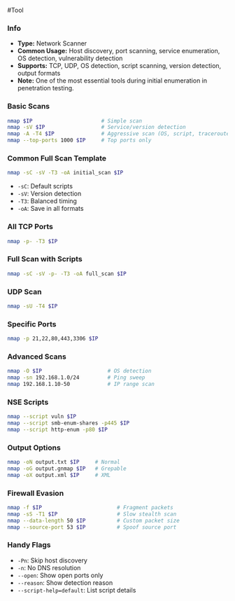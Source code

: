 #Tool 
### Info

- **Type:** Network Scanner
- **Common Usage:** Host discovery, port scanning, service enumeration, OS detection, vulnerability detection
- **Supports:** TCP, UDP, OS detection, script scanning, version detection, output formats
- **Note:** One of the most essential tools during initial enumeration in penetration testing.

### Basic Scans

```bash
nmap $IP                      # Simple scan
nmap -sV $IP                  # Service/version detection
nmap -A -T4 $IP               # Aggressive scan (OS, script, traceroute)
nmap --top-ports 1000 $IP     # Top ports only
```

### Common Full Scan Template

```bash
nmap -sC -sV -T3 -oA initial_scan $IP
```

- `-sC`: Default scripts
- `-sV`: Version detection
- `-T3`: Balanced timing
- `-oA`: Save in all formats

### All TCP Ports

```bash
nmap -p- -T3 $IP
```

### Full Scan with Scripts

```bash
nmap -sC -sV -p- -T3 -oA full_scan $IP
```

### UDP Scan

```bash
nmap -sU -T4 $IP
```

### Specific Ports

```bash
nmap -p 21,22,80,443,3306 $IP
```

### Advanced Scans

```bash
nmap -O $IP                     # OS detection
nmap -sn 192.168.1.0/24         # Ping sweep
nmap 192.168.1.10-50            # IP range scan
```

### NSE Scripts

```bash
nmap --script vuln $IP
nmap --script smb-enum-shares -p445 $IP
nmap --script http-enum -p80 $IP
```

### Output Options

```bash
nmap -oN output.txt $IP     # Normal
nmap -oG output.gnmap $IP   # Grepable
nmap -oX output.xml $IP     # XML
```

### Firewall Evasion

```bash
nmap -f $IP                        # Fragment packets
nmap -sS -T1 $IP                   # Slow stealth scan
nmap --data-length 50 $IP          # Custom packet size
nmap --source-port 53 $IP          # Spoof source port
```

### Handy Flags

- `-Pn`: Skip host discovery
- `-n`: No DNS resolution
- `--open`: Show open ports only
- `--reason`: Show detection reason
- `--script-help=default`: List script details

